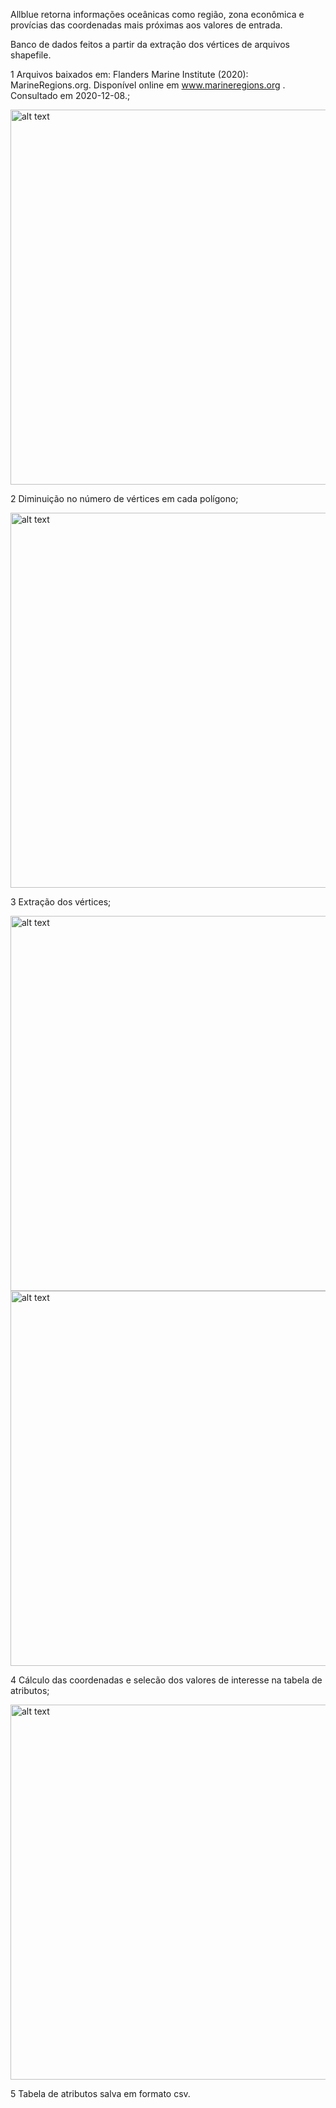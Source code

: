 Allblue retorna informações oceânicas como região, zona econômica e provícias das coordenadas mais próximas aos valores de entrada.

Banco de dados feitos a partir da extração dos vértices de arquivos shapefile.

1 Arquivos baixados em: Flanders Marine Institute (2020): MarineRegions.org. Disponível online em www.marineregions.org . Consultado em 2020-12-08.;

<img src="https://github.com/BSFernando/Allblue/blob/main/jpeg/0site.jpg" alt="alt text" width="600px">

2 Diminuição no número de vértices em cada polígono;

<img src="https://github.com/BSFernando/Allblue/blob/main/jpeg/1snap.jpg" alt="alt text" width="600px">

3 Extração dos vértices;

<img src="https://github.com/BSFernando/Allblue/blob/main/jpeg/2vert.jpg" alt="alt text" width="600px">
<img src="https://github.com/BSFernando/Allblue/blob/main/jpeg/3pontos.jpg" alt="alt text" width="600px">

4 Cálculo das coordenadas e selecão dos valores de interesse na tabela de atributos;

<img src="https://github.com/BSFernando/Allblue/blob/main/jpeg/4coord.jpg" alt="alt text" width="600px">

5
Tabela de atributos salva em formato csv.
